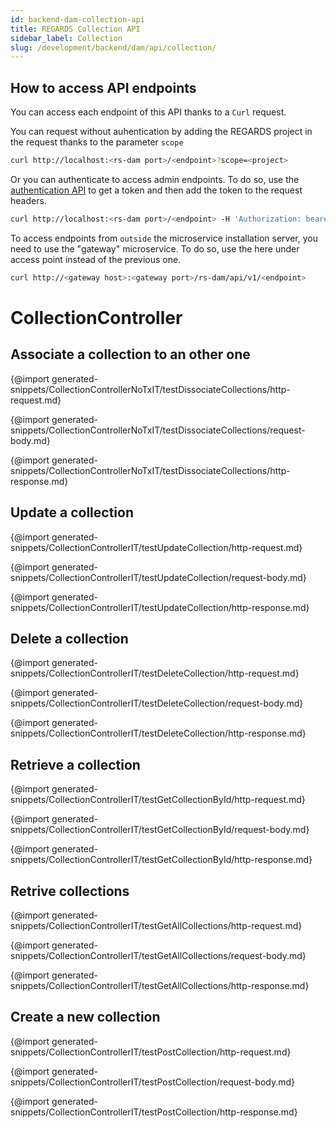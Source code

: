 ```yaml
---
id: backend-dam-collection-api
title: REGARDS Collection API
sidebar_label: Collection
slug: /development/backend/dam/api/collection/
---
```



## How to access API endpoints

You can access each endpoint of this API thanks to a `Curl` request.

You can request without auhentication by adding the REGARDS project in the request thanks to the parameter `scope`
```bash
curl http://localhost:<rs-dam port>/<endpoint>?scope=<project>
```
Or you can authenticate to access admin endpoints. To do so, use the [authentication API](../../../authentication/api/) to get a token and then add the token to the request headers.

```bash
curl http://localhost:<rs-dam port>/<endpoint> -H 'Authorization: bearer <token>'
```

To access endpoints from `outside` the microservice installation server, you need to use the "gateway" microservice. To do so, use the here under access point instead of the previous one.

```bash
curl http://<gateway host>:<gateway port>/rs-dam/api/v1/<endpoint>
```


# CollectionController

## Associate a collection to an other one

{@import generated-snippets/CollectionControllerNoTxIT/testDissociateCollections/http-request.md}

{@import generated-snippets/CollectionControllerNoTxIT/testDissociateCollections/request-body.md}

{@import generated-snippets/CollectionControllerNoTxIT/testDissociateCollections/http-response.md}

## Update a collection

{@import generated-snippets/CollectionControllerIT/testUpdateCollection/http-request.md}

{@import generated-snippets/CollectionControllerIT/testUpdateCollection/request-body.md}

{@import generated-snippets/CollectionControllerIT/testUpdateCollection/http-response.md}

## Delete a collection

{@import generated-snippets/CollectionControllerIT/testDeleteCollection/http-request.md}

{@import generated-snippets/CollectionControllerIT/testDeleteCollection/request-body.md}

{@import generated-snippets/CollectionControllerIT/testDeleteCollection/http-response.md}

## Retrieve a collection

{@import generated-snippets/CollectionControllerIT/testGetCollectionById/http-request.md}

{@import generated-snippets/CollectionControllerIT/testGetCollectionById/request-body.md}

{@import generated-snippets/CollectionControllerIT/testGetCollectionById/http-response.md}

## Retrive collections

{@import generated-snippets/CollectionControllerIT/testGetAllCollections/http-request.md}

{@import generated-snippets/CollectionControllerIT/testGetAllCollections/request-body.md}

{@import generated-snippets/CollectionControllerIT/testGetAllCollections/http-response.md}

## Create a new collection

{@import generated-snippets/CollectionControllerIT/testPostCollection/http-request.md}

{@import generated-snippets/CollectionControllerIT/testPostCollection/request-body.md}

{@import generated-snippets/CollectionControllerIT/testPostCollection/http-response.md}

